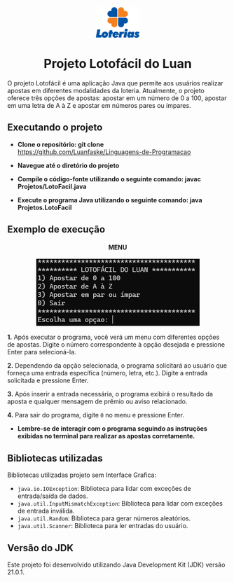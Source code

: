 <div align="center">
 
<img src="https://github.com/luan-fb/Linguagens-de-Programacao/blob/main/Lotofacil/img/Logo%20loteria.png?raw=true" width="100"> 
 
 # Projeto Lotofácil do Luan  
 
</div>

O projeto Lotofácil é uma aplicação Java que permite aos usuários realizar apostas em diferentes modalidades da loteria. Atualmente, o projeto oferece três opções de apostas: apostar em um número de 0 a 100, apostar em uma letra de A à Z e apostar em números pares ou ímpares.

## Executando o projeto 

- **Clone o repositório: git clone** https://github.com/Luanfaske/Linguagens-de-Programacao

- **Navegue até o diretório do projeto**
 
- **Compile o código-fonte utilizando o seguinte comando: javac Projetos/LotoFacil.java**

- **Execute o programa Java utilizando o seguinte comando: java Projetos.LotoFacil**
  
## Exemplo de execução 
<div align="center">
  
#### MENU 

![Menu](https://github.com/luan-fb/Linguagens-de-Programacao/blob/main/Lotofacil/img/Menu.png?raw=true)
  
</div>
 
 **1.** Após executar o programa, você verá um menu com diferentes opções de apostas. Digite o número correspondente à opção desejada e pressione Enter para selecioná-la.

 **2.** Dependendo da opção selecionada, o programa solicitará ao usuário que forneça uma entrada específica (número, letra, etc.). Digite a entrada solicitada e pressione Enter.

 **3.** Após inserir a entrada necessária, o programa exibirá o resultado da aposta e qualquer mensagem de prêmio ou aviso relacionado.

 **4.** Para sair do programa, digite `0` no menu e pressione Enter.

 - **Lembre-se de interagir com o programa seguindo as instruções exibidas no terminal para realizar as apostas corretamente.**







## Bibliotecas utilizadas

Bibliotecas utilizadas projeto sem Interface Grafica:

- `java.io.IOException`: Biblioteca para lidar com exceções de entrada/saída de dados.
- `java.util.InputMismatchException`: Biblioteca para lidar com exceções de entrada inválida.
- `java.util.Random`: Biblioteca para gerar números aleatórios.
- `java.util.Scanner`: Biblioteca para ler entradas do usuário.


## Versão do JDK

Este projeto foi desenvolvido utilizando Java Development Kit (JDK) versão 21.0.1.
